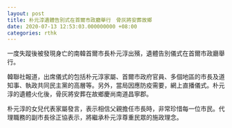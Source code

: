 ```yaml
---
layout: post
title: 朴元淳遺體告別式在首爾市政廳舉行　骨灰將安葬故鄉
date: 2020-07-13 12:53:03.000000000 +08:00
categories: rthk
---
```


一度失蹤後被發現身亡的南韓首爾市長朴元淳出殯，遺體告別儀式在首爾市政廳舉行。

韓聯社報道，出席儀式的包括朴元淳家屬、首爾市政府官員、多個地區的市長及道知事、執政共同民主黨的高層等。另外，當局因應防疫需要，網上直播儀式。朴元淳的遺體火化後，骨灰將安葬在故鄉慶尚南道昌寧郡。

朴元淳的女兒代表家屬發言，表示相信父親擔任市長時，非常珍惜每一位市民。代理職務的副市長徐正協表示，將繼承朴元淳尊重民眾的施政理念。
